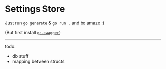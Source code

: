 # Settings Store

Just run `go generate` & `go run .` and be amaze :)

(But first install [`go-swagger`](https://goswagger.io/install.html))

---

todo:
 * db stuff
 * mapping between structs
